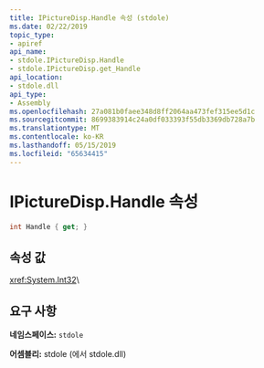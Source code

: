 ```yaml
---
title: IPictureDisp.Handle 속성 (stdole)
ms.date: 02/22/2019
topic_type:
- apiref
api_name:
- stdole.IPictureDisp.Handle
- stdole.IPictureDisp.get_Handle
api_location:
- stdole.dll
api_type:
- Assembly
ms.openlocfilehash: 27a081b0faee348d8ff2064aa473fef315ee5d1c
ms.sourcegitcommit: 8699383914c24a0df033393f55db3369db728a7b
ms.translationtype: MT
ms.contentlocale: ko-KR
ms.lasthandoff: 05/15/2019
ms.locfileid: "65634415"
---
```

# <a name="ipicturedisphandle-property"></a>IPictureDisp.Handle 속성

```csharp
int Handle { get; }
```

## <a name="property-value"></a>속성 값

<xref:System.Int32>\

## <a name="requirements"></a>요구 사항

**네임스페이스:** `stdole`

**어셈블리:** stdole (에서 stdole.dll)
